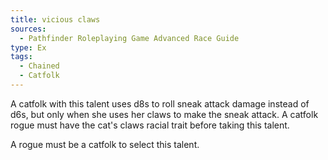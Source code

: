 ```yaml
---
title: vicious claws
sources:
  - Pathfinder Roleplaying Game Advanced Race Guide
type: Ex
tags:
  - Chained
  - Catfolk
---
```


A catfolk with this talent uses d8s to roll sneak attack damage instead of d6s, but only when she uses her claws to make the sneak attack. A catfolk rogue must have the cat's claws racial trait before taking this talent.

A rogue must be a catfolk to select this talent.
